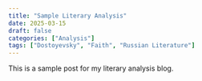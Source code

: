 ```yaml
---
title: "Sample Literary Analysis"
date: 2025-03-15
draft: false
categories: ["Analysis"]
tags: ["Dostoyevsky", "Faith", "Russian Literature"]
---
```


This is a sample post for my literary analysis blog.